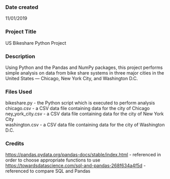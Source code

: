 ### Date created
11/01/2019

### Project Title
US Bikeshare Python Project

### Description
Using Python and the Pandas and NumPy packages, this project performs simple analysis on data from bike share systems in three major cities in the United States — Chicago, New York City, and Washington D.C.

### Files Used
bikeshare.py - the Python script which is executed to perform analysis  
chicago.csv - a CSV data file containing data for the city of Chicago  
ney_york_city.csv - a CSV data file containing data for the city of New York City  
washington.csv - a CSV data file containing data for the city of Washington D.C.  

### Credits
https://pandas.pydata.org/pandas-docs/stable/index.html - referenced in order to choose appropriate functions to use
https://towardsdatascience.com/sql-and-pandas-268f634a4f5d - referenced to compare SQL and Pandas

